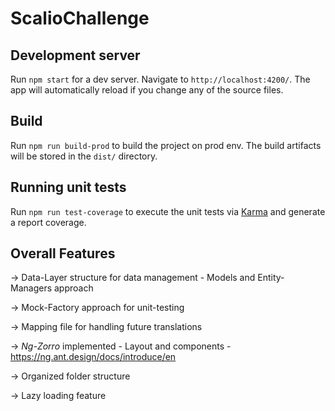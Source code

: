# ScalioChallenge

## Development server

Run `npm start` for a dev server. Navigate to `http://localhost:4200/`. The app will automatically reload if you change any of the source files.

## Build

Run `npm run build-prod` to build the project on prod env. The build artifacts will be stored in the `dist/` directory.

## Running unit tests

Run `npm run test-coverage` to execute the unit tests via [Karma](https://karma-runner.github.io) and generate a report coverage.

## Overall Features

-> Data-Layer structure for data management - Models and Entity-Managers approach

-> Mock-Factory approach for unit-testing

-> Mapping file for handling future translations

-> *Ng-Zorro* implemented - Layout and components - https://ng.ant.design/docs/introduce/en

-> Organized folder structure

-> Lazy loading feature

